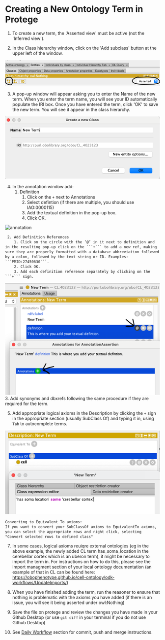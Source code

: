 # Creating a New Ontology Term in Protege

1. To create a new term, the 'Asserted view' must be active (not the 'Inferred view').

2. In the Class hierarchy window, click on the 'Add subclass' button at the upper left of the window.

![subclass](../images/howtoguides/createnewterm/subclassasserted.png)

3. A pop-up window will appear asking you to enter the Name of the new term. When you enter the term name, you will see your ID automatically populate the IRI box. Once you have entered the term, click 'OK' to save the new term. You will see it appear in the class hierarchy.

![newterm](../images/howtoguides/createnewterm/newterm.png)

4. In the annotation window add:
   1. Definition
      1. Click on the `+` next to Annotations
      2. Select defintion (if there are multiple, you should use IAO:0000115)
      3. Add the textual definition in the pop-up box.
      4. Click OK.

![annotation](../images/howtoguides/createnewterm/annotations.png)

     2. Add Definition References
        1. Click on the circle with the ‘@’ in it next to definition and in the resulting pop-up click on the ```+``` to add a new ref, making sure they are properly formatted with a database abbreviation followed by a colon, followed by the text string or ID. Examples: ```PMID:27450630```.
        2. Click OK.
        3. Add each definition reference separately by clicking on the ```+``` sign.

![ref](../images/howtoguides/createnewterm/ref.png) 3. Add synonyms and dbxrefs following the same procedure if they are required for the term.

5. Add appropriate logical axioms in the Description by clicking the `+` sign in the appropriate section (usually SubClass Of) and typing it in, using `Tab` to autocomplete terms.

![ref](../images/howtoguides/createnewterm/logicalaxiom.png)

```
Converting to Equivalent To axioms:
If you want to convert your SubClassOf axioms to EquivalentTo axioms, you can select the appropriate rows and right click, selecting "Convert selected rows to defined class"
```

7. In some cases, logical axioms reuiqre external ontologies (eg in the above example, the newly added CL term has_soma_location in the cerebellar cortex which is an uberon term), it might be necessary to import the term in. For instructions on how to do this, please see the import managment section of your local ontology documentation (an example of that in CL can be found here: https://obophenotype.github.io/cell-ontology/odk-workflows/UpdateImports/)

8. When you have finished adding the term, run the reasoner to ensure that nothing is problematic with the axioms you have added (if there is an issue, you will see it being asserted under owl:Nothing)

9. Save the file on protege and review the changes you have made in your Github Desktop (or use `git diff` in your terminal if you do not use Github Desktop)

10. See [Daily Workflow](daily-curator-workflow.md) section for commit, push and merge instructions.
